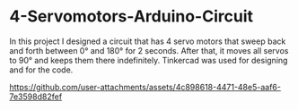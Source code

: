 # 4-Servomotors-Arduino-Circuit
In this project I designed a circuit that has 4 servo motors that sweep back and forth between 0° and 180° for 2 seconds. After that, it moves all servos to 90° and keeps them there indefinitely. 
Tinkercad was used for designing and for the code.

https://github.com/user-attachments/assets/4c898618-4471-48e5-aaf6-7e3598d82fef



